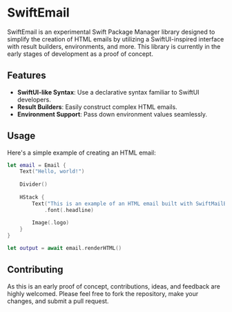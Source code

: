 # SwiftEmail

SwiftEmail is an experimental Swift Package Manager library designed to simplify the creation of HTML emails by utilizing a SwiftUI-inspired interface with result builders, environments, and more. This library is currently in the early stages of development as a proof of concept.

## Features

- **SwiftUI-like Syntax**: Use a declarative syntax familiar to SwiftUI developers.
- **Result Builders**: Easily construct complex HTML emails.
- **Environment Support**: Pass down environment values seamlessly.

## Usage

Here's a simple example of creating an HTML email:

```swift
let email = Email {
    Text("Hello, world!")
    
    Divider()
    
    HStack {
        Text("This is an example of an HTML email built with SwiftMailBuilder.")
            .font(.headline)
            
        Image(.logo)
    }
}

let output = await email.renderHTML()
```

## Contributing

As this is an early proof of concept, contributions, ideas, and feedback are highly welcomed. Please feel free to fork the repository, make your changes, and submit a pull request.

